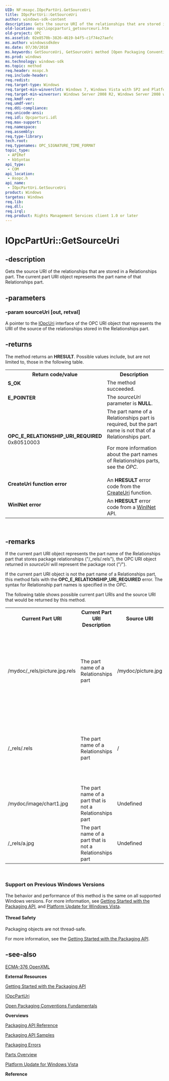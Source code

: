 ```yaml
---
UID: NF:msopc.IOpcPartUri.GetSourceUri
title: IOpcPartUri::GetSourceUri
author: windows-sdk-content
description: Gets the source URI of the relationships that are stored in a Relationships part. The current part URI object represents the part name of that Relationships part.
old-location: opc\iopcparturi_getsourceuri.htm
old-project: OPC
ms.assetid: 02e8570b-3826-4619-b4f5-c1f74e27aefc
ms.author: windowssdkdev
ms.date: 07/30/2018
ms.keywords: GetSourceUri, GetSourceUri method [Open Packaging Conventions], GetSourceUri method [Open Packaging Conventions],IOpcPartUri interface, IOpcPartUri interface [Open Packaging Conventions],GetSourceUri method, IOpcPartUri.GetSourceUri, IOpcPartUri::GetSourceUri, msopc/IOpcPartUri::GetSourceUri, opc.iopcparturi_getsourceuri
ms.prod: windows
ms.technology: windows-sdk
ms.topic: method
req.header: msopc.h
req.include-header: 
req.redist: 
req.target-type: Windows
req.target-min-winverclnt: Windows 7, Windows Vista with SP2 and Platform Update for Windows Vista [desktop apps only]
req.target-min-winversvr: Windows Server 2008 R2, Windows Server 2008 with SP2 and Platform Update for Windows Server 2008 [desktop apps only]
req.kmdf-ver: 
req.umdf-ver: 
req.ddi-compliance: 
req.unicode-ansi: 
req.idl: Opcparturi.idl
req.max-support: 
req.namespace: 
req.assembly: 
req.type-library: 
tech.root: 
req.typenames: OPC_SIGNATURE_TIME_FORMAT
topic_type:
 - APIRef
 - kbSyntax
api_type:
 - COM
api_location:
 - msopc.h
api_name:
 - IOpcPartUri.GetSourceUri
product: Windows
targetos: Windows
req.lib: 
req.dll: 
req.irql: 
req.product: Rights Management Services client 1.0 or later
---
```


# IOpcPartUri::GetSourceUri


## -description


Gets  the source URI of the relationships that are stored in a  Relationships part. The  current part URI object represents the part name of that Relationships part.


## -parameters




### -param sourceUri [out, retval]

A pointer to the <a href="https://msdn.microsoft.com/35ce7946-f7e7-4ac3-852f-e3fcca23d6d4">IOpcUri</a> interface of the OPC URI object that represents the  URI of the source of the relationships stored in the Relationships part.


## -returns



The method returns an <b>HRESULT</b>. Possible values include, but are not limited to, those in the following table.
            

<table>
<tr>
<th>Return code/value</th>
<th>Description</th>
</tr>
<tr>
<td width="40%">
<dl>
<dt><b>S_OK</b></dt>
</dl>
</td>
<td width="60%">
The method succeeded.

</td>
</tr>
<tr>
<td width="40%">
<dl>
<dt><b>E_POINTER</b></dt>
</dl>
</td>
<td width="60%">
The <i>sourceUri</i> parameter is <b>NULL</b>.
              

</td>
</tr>
<tr>
<td width="40%">
<dl>
<dt><b>OPC_E_RELATIONSHIP_URI_REQUIRED</b></dt>
<dt>0x80510003</dt>
</dl>
</td>
<td width="60%">
The part name of a Relationships part is required, but the part name is not that of a Relationships part.

For more information about the part names of Relationships parts, see the <i>OPC</i>.

</td>
</tr>
<tr>
<td width="40%">
<dl>
<dt><b><b>CreateUri</b> function error
              </b></dt>
</dl>
</td>
<td width="60%">
An <b>HRESULT</b> error code from the <a href="inet_CreateUri_Function">CreateUri</a> function.
              

</td>
</tr>
<tr>
<td width="40%">
<dl>
<dt><b>WinINet error
              </b></dt>
</dl>
</td>
<td width="60%">
An <b>HRESULT</b> error code from a  <a href="https://msdn.microsoft.com/dd2f8246-ea82-49cb-973f-157fb77c8c08">WinINet</a> API.
              

</td>
</tr>
</table>
 




## -remarks



If the current part URI object represents the part name of the Relationships part that stores package relationships ("/_rels/.rels"),  the OPC URI object returned in <i>sourceUri</i> will represent the package root ("/").
        

If the current part URI object is not the part name of a Relationships part,  this method fails with the <b>OPC_E_RELATIONSHIP_URI_REQUIRED</b> error. The syntax for Relationship part names is specified in the <i>OPC</i>.

The following table shows possible current part URIs and the source URI that would be returned by this method. <table>
<tr>
<th>Current Part URI </th>
<th>Current Part URI Description</th>
<th>Source URI</th>
<th>Source URI Description</th>
<th>Return Value</th>
</tr>
<tr>
<td>/mydoc/_rels/picture.jpg.rels</td>
<td>The part name of a  Relationships part</td>
<td>/mydoc/picture.jpg</td>
<td>The part name of the part that is the source of the relationships stored in the Relationships part that is represented by the current part URI object</td>
<td><b>S_OK</b></td>
</tr>
<tr>
<td>/_rels/.rels</td>
<td>The part name of a  Relationships part</td>
<td>/</td>
<td>The package root; the source of the relationships stored in the Relationships part that is represented by the current part URI object</td>
<td><b>S_OK</b></td>
</tr>
<tr>
<td>/mydoc/image/chart1.jpg</td>
<td>The part name of a  part that is not a Relationships part</td>
<td>Undefined</td>
<td> Undefined</td>
<td><b>OPC_E_RELATIONSHIP_URI_REQUIRED</b></td>
</tr>
<tr>
<td>/_rels/a.jpg</td>
<td>The part name of a  part that is not a Relationships part</td>
<td>Undefined</td>
<td> Undefined</td>
<td><b>OPC_E_RELATIONSHIP_URI_REQUIRED</b></td>
</tr>
</table>
 



<h3><a id="Support_on__Previous_Windows_Versions"></a><a id="support_on__previous_windows_versions"></a><a id="SUPPORT_ON__PREVIOUS_WINDOWS_VERSIONS"></a>Support on  Previous Windows Versions</h3>
The behavior and performance of this method is the same on all supported Windows versions. For more information, see <a href="https://msdn.microsoft.com/ef392c88-49cd-4ffa-b1fb-1501c6448264">Getting Started with the Packaging API</a>, and <a href="https://msdn.microsoft.com/661f88f9-e5ba-412d-8cb4-f3f186568b74">Platform Update for Windows Vista</a>.


#### Thread Safety

Packaging objects are not thread-safe.

For more information, see the <a href="https://msdn.microsoft.com/ef392c88-49cd-4ffa-b1fb-1501c6448264">Getting Started with the Packaging API</a>.




## -see-also




<a href="http://go.microsoft.com/fwlink/p/?linkid=123375">ECMA-376 OpenXML</a>



<b>External Resources</b>



<a href="https://msdn.microsoft.com/ef392c88-49cd-4ffa-b1fb-1501c6448264">Getting Started with the Packaging API</a>



<a href="https://msdn.microsoft.com/81123212-7a32-4833-b81f-8454a544327d">IOpcPartUri</a>



<a href="https://msdn.microsoft.com/115430f2-8e1f-46ba-ae6e-b7f3689048ff">Open Packaging Conventions Fundamentals</a>



<b>Overviews</b>



<a href="https://msdn.microsoft.com/7ab1cc09-ce81-4f56-8adf-d8c95bf2c4cd">Packaging API Reference</a>



<a href="https://msdn.microsoft.com/885137be-35d5-4ec5-bbcc-16c95adf55ab">Packaging API Samples</a>



<a href="https://msdn.microsoft.com/b4cd8f69-3559-46a0-95ec-6fcaab21959c">Packaging Errors</a>



<a href="https://msdn.microsoft.com/95da581d-3d30-4cd7-bd20-f44bf505ac0a">Parts Overview</a>



<a href="https://msdn.microsoft.com/661f88f9-e5ba-412d-8cb4-f3f186568b74">Platform Update for Windows Vista</a>



<b>Reference</b>
 

 

